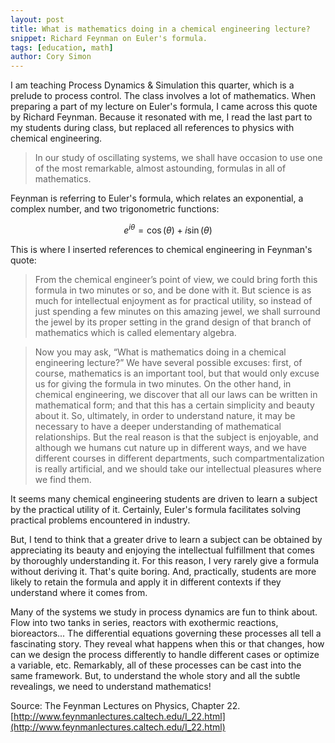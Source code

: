 ```yaml
---
layout: post
title: What is mathematics doing in a chemical engineering lecture?
snippet: Richard Feynman on Euler's formula.
tags: [education, math]
author: Cory Simon
---
```


I am teaching Process Dynamics & Simulation this quarter, which is a prelude to process control. The class involves a lot of mathematics. When preparing a part of my lecture on Euler's formula, I came across this quote by Richard Feynman. Because it resonated with me, I read the last part to my students during class, but replaced all references to physics with chemical engineering.

> In our study of oscillating systems, we shall have occasion to use one of the most remarkable, almost astounding, formulas in all of mathematics. 

Feynman is referring to Euler's formula, which relates an exponential, a complex number, and two trigonometric functions:

$$e^{i \theta} = \cos(\theta) + i \sin(\theta)$$

This is where I inserted references to chemical engineering in Feynman's quote:

> From the chemical engineer’s point of view, we could bring forth this formula in two minutes or so, and be done with it. But science is as much for intellectual enjoyment as for practical utility, so instead of just spending a few minutes on this amazing jewel, we shall surround the jewel by its proper setting in the grand design of that branch of mathematics which is called elementary algebra.

> Now you may ask, “What is mathematics doing in a chemical engineering lecture?” We have several possible excuses: first, of course, mathematics is an important tool, but that would only excuse us for giving the formula in two minutes. On the other hand, in chemical engineering, we discover that all our laws can be written in mathematical form; and that this has a certain simplicity and beauty about it. So, ultimately, in order to understand nature, it may be necessary to have a deeper understanding of mathematical relationships. But the real reason is that the subject is enjoyable, and although we humans cut nature up in different ways, and we have different courses in different departments, such compartmentalization is really artificial, and we should take our intellectual pleasures where we find them.

It seems many chemical engineering students are driven to learn a subject by the practical utility of it. Certainly, Euler's formula facilitates solving practical problems encountered in industry. 

But, I tend to think that a greater drive to learn a subject can be obtained by appreciating its beauty and enjoying the intellectual fulfillment that comes by thoroughly understanding it. For this reason, I very rarely give a formula without deriving it. That's quite boring. And, practically, students are more likely to retain the formula and apply it in different contexts if they understand where it comes from.

Many of the systems we study in process dynamics are fun to think about. Flow into two tanks in series, reactors with exothermic reactions, bioreactors... The differential equations governing these processes all tell a fascinating story. They reveal what happens when this or that changes, how can we design the process differently to handle different cases or optimize a variable, etc. Remarkably, all of these processes can be cast into the same framework. But, to understand the whole story and all the subtle revealings, we need to understand mathematics!

Source: The Feynman Lectures on Physics, Chapter 22. [http://www.feynmanlectures.caltech.edu/I_22.html](http://www.feynmanlectures.caltech.edu/I_22.html)
